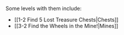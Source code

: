 Some levels with them include:
- [[1-2 Find 5 Lost Treasure Chests|Chests]]
- [[3-2 Find the Wheels in the Mine!|Mines]]